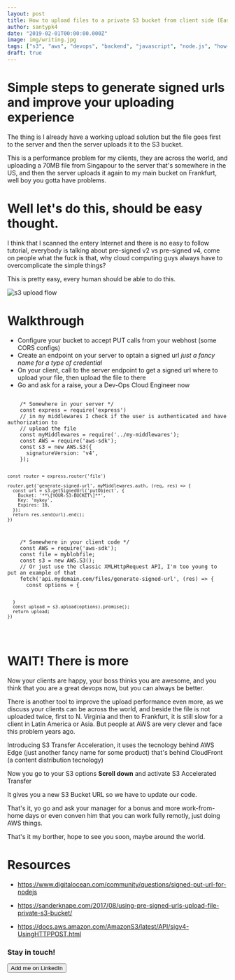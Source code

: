 ```yaml
---
layout: post
title: How to upload files to a private S3 bucket from client side (Easy Guide)
author: santypk4
date: "2019-02-01T00:00:00.000Z"
image: img/writing.jpg
tags: ["s3", "aws", "devops", "backend", "javascript", "node.js", "how-to", "guide", "getting-started"]
draft: true
---
```


  # Simple steps to generate signed urls and improve your uploading experience
  <!-- end -->

  The thing is I already have a working upload solution but the file goes first to the server and then the server uploads it to the S3 bucket.

  This is a performance problem for my clients, they are across the world, and uploading a 70MB file from Singapour to the server that's somewhere in the US, and then the server uploads it again to my main bucket on Frankfurt, well boy you gotta have problems.
  
  # Well let's do this, should be easy thought. 

  I think that I scanned the entery Internet and there is no easy to follow tutorial, everybody is talking about pre-signed v2 vs pre-signed v4, come on people what the fuck is that, why cloud computing guys always have to overcomplicate the simple things? 

  This is pretty easy, every human should be able to do this.
  

  <img src="https://docs.aws.amazon.com/AmazonS3/latest/API/images/s3_post.png" alt="s3 upload flow">

  # Walkthrough
  <ul> 
    <li> Configure your bucket to accept PUT calls from your webhost (some CORS configs)</li>
    <li> Create an endpoint on your server to optain a signed url <i> just a fancy name for a type of credential</i> </li>
    <li> On your client, call to the server endpoint to get a signed url where to upload your file, then upload the file to there</li>
    <li> Go and ask for a raise, your a Dev-Ops Cloud Engineer now</li>
  </ul>

  <code> 
    /* Somewhere in your server */
    const express = require('express')
    // in my middlewares I check if the user is authenticated and have authorization to
    // upload the file
    const myMiddlewares = require('../my-middlewares');
    const AWS = require('aws-sdk');
    const s3 = new AWS.S3({
      signatureVersion: 'v4',
    });

    const router = express.router('file')

    router.get('generate-signed-url', myMiddlewares.auth, (req, res) => {
      const url = s3.getSignedUrl('putObject', {
        Bucket: '**\[YOUR-S3-BUCKET\]**',
        Key: 'mykey',
        Expires: 10,
      });
      return res.send(url).end();
    })
  </code>

  <code> 
    /* Somewhere in your client code */
    const AWS = require('aws-sdk');
    const file = myblobfile;
    const s3 = new AWS.S3();
    // Or just use the classic XMLHttpRequest API, I'm too young to put an example of that
    fetch('api.mydomain.com/files/generate-signed-url', (res) => {
      const options = {

      }
      const upload = s3.upload(options).promise();
      return upload;
    })
  </code>


  <h1> WAIT! There is more</h1>

  Now your clients are happy, your boss thinks you are awesome, and you think that you are a great devops now, but you can always be better.

  There is another tool to improve the upload performance even more, as we discuss your clients can be across the world, and beside the file is not uploaded twice, first to N. Virginia and then to Frankfurt, it is still slow for a client in Latin America or Asia.
  But people at AWS are very clever and face this problem years ago.

  Introducing S3 Transfer Acceleration, it uses the tecnology behind AWS Edge (just another fancy name for some product) that's behind CloudFront (a content distribution tecnology)

  Now you go to your S3 options
  **Scroll down** and activate S3 Accelerated Transfer

  It gives you a new S3 Bucket URL so we have to update our code.

  That's it, yo go and ask your manager for a bonus and more work-from-home days or even conven him that you can work fully remotly, just doing AWS things.

  That's it my borther, hope to see you soon, maybe around the world.

  # Resources

  - https://www.digitalocean.com/community/questions/signed-put-url-for-nodejs

  - https://sanderknape.com/2017/08/using-pre-signed-urls-upload-file-private-s3-bucket/

  - https://docs.aws.amazon.com/AmazonS3/latest/API/sigv4-UsingHTTPPOST.html

  <div class="col-sm-12 text-center"> 
    <div class="alert alert-info" role="alert">
      <h3 class="alert-heading"> Stay in touch! </h3>
      <a href="https://www.linkedin.com/in/santiagoquinteros/">
        <button type="button" class="btn btn-block btn-success btn-lg"> Add me on LinkedIn</button> 
      </a>
    </div>
  </div>